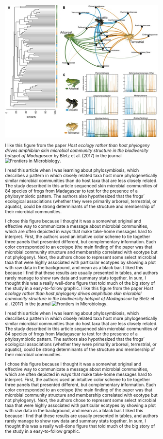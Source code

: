 ![frog_fig](Images/frog_ecomorph.jpg)

I like this figure from the paper *Host ecology rather than host phylogeny drives amphibian skin microbial community structure in the biodiversity hotspot of Madagascar* by Bletz et al. (2017) in the journal ![Frontiers in Microbiology]( https://pubmed.ncbi.nlm.nih.gov/28861051/). 

I read this article when I was learning about phylosymbiosis, which describes a pattern in which closely related taxa host more phylogenetically similar microbial communities than do host taxa that are less closely related. The study described in this article sequenced skin microbial communities of 84 species of frogs from Madagascar to test for the presence of a phylosymbiotic pattern. The authors also hypothesized that the frogs’ ecological associations (whether they were primarily arboreal, terrestrial, or aquatic), could be strong determinants of the structure and membership of their microbial communities.

I chose this figure because I thought it was a somewhat original and effective way to communicate a message about microbial communities, which are often depicted in ways that make take-home messages hard to interpret. First, the authors used an intuitive color scheme to tie together three panels that presented different, but complementary information. Each color corresponded to an ecotype (the main finding of the paper was that microbial community structure and membership correlated with ecotype but not phylogeny). Next, the authors chose to represent some select microbial taxa that were highly associated with particular ecotypes by showing a plot with raw data in the background, and mean as a black bar. I liked this because I find that these results are usually presented in tables, and authors rarely manage to show raw data and summary stats together. In sum, I thought this was a really well-done figure that told much of the big story of the study in a easy-to-follow graphic. 
I like this figure from the paper *Host ecology rather than host phylogeny drives amphibian skin microbial community structure in the biodiversity hotspot of Madagascar* by Bletz et al. (2017) in the journal ![Frontiers in Microbiology]( https://pubmed.ncbi.nlm.nih.gov/28861051/). 

I read this article when I was learning about phylosymbiosis, which describes a pattern in which closely related taxa host more phylogenetically similar microbial communities than do host taxa that are less closely related. The study described in this article sequenced skin microbial communities of 84 species of frogs from Madagascar to test for the presence of a phylosymbiotic pattern. The authors also hypothesized that the frogs’ ecological associations (whether they were primarily arboreal, terrestrial, or aquatic), could be strong determinants of the structure and membership of their microbial communities.

I chose this figure because I thought it was a somewhat original and effective way to communicate a message about microbial communities, which are often depicted in ways that make take-home messages hard to interpret. First, the authors used an intuitive color scheme to tie together three panels that presented different, but complementary information. Each color corresponded to an ecotype (the main finding of the paper was that microbial community structure and membership correlated with ecotype but not phylogeny). Next, the authors chose to represent some select microbial taxa that were highly associated with particular ecotypes by showing a plot with raw data in the background, and mean as a black bar. I liked this because I find that these results are usually presented in tables, and authors rarely manage to show raw data and summary stats together. In sum, I thought this was a really well-done figure that told much of the big story of the study in a easy-to-follow graphic. 
